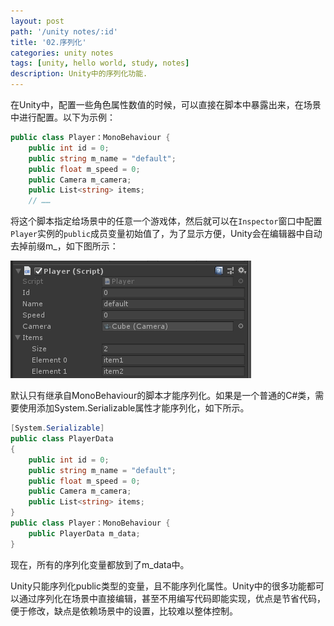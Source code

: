 ```yaml
---
layout: post
path: '/unity notes/:id'
title: '02.序列化'
categories: unity notes
tags: [unity, hello world, study, notes]
description: Unity中的序列化功能.
---
```


在Unity中，配置一些角色属性数值的时候，可以直接在脚本中暴露出来，在场景中进行配置。以下为示例：

```c#
public class Player：MonoBehaviour {
    public int id = 0;
    public string m_name = "default";
    public float m_speed = 0;
    public Camera m_camera;
    public List<string> items;	
    // ……
```

将这个脚本指定给场景中的任意一个游戏体，然后就可以在`Inspector`窗口中配置`Player`实例的`public`成员变量初始值了，为了显示方便，Unity会在编辑器中自动去掉前缀m_，如下图所示：

![serialization](/images/unity/serialization1.png)

默认只有继承自MonoBehaviour的脚本才能序列化。如果是一个普通的C#类，需要使用添加System.Serializable属性才能序列化，如下所示。

```c#
[System.Serializable]
public class PlayerData
{
    public int id = 0;
    public string m_name = "default";
    public float m_speed = 0;
    public Camera m_camera;
    public List<string> items;
}
public class Player：MonoBehaviour {
	public PlayerData m_data;
}
```

现在，所有的序列化变量都放到了m_data中。

Unity只能序列化public类型的变量，且不能序列化属性。Unity中的很多功能都可以通过序列化在场景中直接编辑，甚至不用编写代码即能实现，优点是节省代码，便于修改，缺点是依赖场景中的设置，比较难以整体控制。